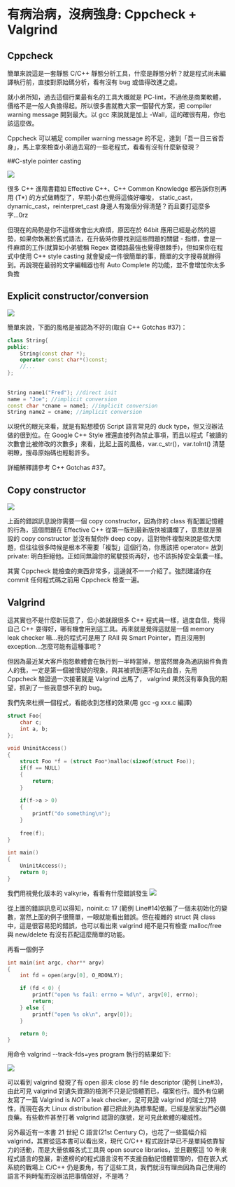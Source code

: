 # 有病治病，沒病強身: Cppcheck + Valgrind


## Cppcheck

簡單來說這是一套靜態 C/C++ 靜態分析工具，什麼是靜態分析？就是程式尚未編譯執行前，直接對原始碼分析，看有沒有 bug 或值得改進之處。

就小弟所知，過去這個行業最有名的工具大概就是 PC-lint，不過他是商業軟體，價格不是一般人負擔得起。所以很多書就教大家一個替代方案，把 compiler warning message 開到最大。以 gcc 來說就是加上 -Wall，這的確很有用，你也該這麼做。

Cppcheck 可以補足 compiler warning message 的不足，達到「吾一日三省吾身」，馬上拿來檢查小弟過去寫的一些老程式，看看有沒有什麼新發現？

##C-style pointer casting


![](./images/cppcheck_1.png)

很多 C++ 進階書籍如 Effective C++、C++ Common Knowledge 都告訴你別再用 (T*) 的方式做轉型了，早期小弟也覺得這條好囉唆， static_cast，dynamic_cast，reinterpret_cast 身邊人有幾個分得清楚？而且要打這麼多字...0rz

但現在的局勢是你不這樣做會出大麻煩，原因在於 64bit 應用已經是必然的趨勢，如果你執著於舊式語法，在升級時你要找到這些問題的關鍵 - 指標，會是一件麻煩的工作(就算如小弟號稱 Regex 寶橋路最強也覺得很棘手)，但如果你在程式中使用 C++ style casting 就會變成一件很簡單的事，簡單的文字搜尋就辦得到。再說現在最弱的文字編輯器也有 Auto Complete 的功能，並不會增加你太多負擔

## Explicit constructor/conversion

![](./images/cppcheck_2.png)

簡單來說，下面的風格是被認為不好的(取自 C++ Gotchas #37)： 

```cpp
class String{
public:
    String(const char *);
    operator const char*()const;
    //...
};
 
 
String name1("Fred"); //direct init
name = "Joe"; //implicit conversion
const char *cname = name1; //implicit conversion
String name2 = cname; //implicit conversion
```
以現代的眼光來看，就是有點想模仿 Script 語言常見的 duck type，但又沒辦法做的很到位。在 Google C++ Style 裡還直接列為禁止事項，而且以程式「被讀的次數會比被修改的次數多」來看，比起上面的風格，var.c_str()，var.toInt() 清楚明瞭，搜尋原始碼也輕鬆許多。

詳細解釋請參考 C++ Gotchas #37。


## Copy constructor
![](./images/cppcheck_3.png)

上面的錯誤訊息說你需要一個 copy constructor，因為你的 class 有配置記憶體的行為，這個問題在 Effective C++ 從第一版到最新版快被講爛了，意思就是預設的 copy constructor 並沒有幫你作 deep copy，這對物件複製來說是個大問題，但往往很多時候是根本不需要「複製」這個行為，你應該把 operator= 放到 private: 明白拒絕他。正如同無論你的駕駛技術再好，也不該拆掉安全氣囊一樣。

其實 Cppcheck 能檢查的東西非常多，這邊就不一一介紹了。強烈建議你在 commit 任何程式碼之前用 Cppcheck 檢查一遍。


## Valgrind

這其實也不是什麼新玩意了，但小弟就跟很多 C++ 程式員一樣，過度自信，覺得自己 C++ 耍得好，哪有機會用到這工具。再來就是覺得這就是一個 memory leak checker 嘛...我的程式可是用了 RAII 與 Smart Pointer，而且沒用到 exception...怎麼可能有這種事呢？

但因為最近某大客戶抱怨軟體會在執行到一半時當掉，想當然爾身為通訊組件負責人的我，一定是第一個被懷疑的現象，與其被抓到還不如先自首，先用 Cppcheck 驗證過一次接著就是 Valgrind 出馬了， valgrind 果然沒有辜負我的期望，抓到了一些我意想不到的 bug。

我們先來杜撰一個程式，看能收到怎樣的效果(用 gcc -g xxx.c 編譯)


```cpp
struct Foo{
    char c;
    int a, b;  
};
 
void UninitAccess()
{
    struct Foo *f = (struct Foo*)malloc(sizeof(struct Foo));
    if(f == NULL)
    {
        return;
    }
     
    if(f->a > 0)
    {
        printf("do something\n");
    }
     
    free(f);
}
 
int main()
{
    UninitAccess();
    return 0;
}
```

我們用視覺化版本的 valkyrie，看看有什麼錯誤發生
![](./images/cppcheck_4.png)

從上圖的錯誤訊息可以得知，noinit.c: 17 (範例 Line#14)依賴了一個未初始化的變數，當然上面的例子很簡單，一眼就能看出錯誤。但在複雜的 struct 與 class 中，這是很容易犯的錯誤，也可以看出來  valgrind 絕不是只有檢查 malloc/free 與 new/delete 有沒有匹配這麼簡單的功能。

再看一個例子

```cpp
int main(int argc, char** argv)
{
    int fd = open(argv[0], O_RDONLY);

    if (fd < 0) {
        printf("open %s fail: errno = %d\n", argv[0], errno);
        return;
    } else {
        printf("open %s ok\n", argv[0]);
    }

    return 0;
}
```

用命令 valgrind --track-fds=yes program 執行的結果如下: 

![](./images/cppcheck_5.png)


可以看到 valgrind 發現了有 open 卻未 close 的 file descriptor (範例 Line#3)，由此可見 valgrind 對遺失資源的檢測不只是記憶體而已，檔案也行。國外有位網友寫了一篇 Valgrind is *NOT* a leak checker，足可見證 valgrind 的瑞士刀特性，而現在各大 Linux distribution 都已把此列為標準配備，已經是居家出門必備良藥。有些軟件甚至打著 valgrind 認證的旗號，足可見此軟體的權威性。

另外最近有一本書 21 世紀 C 語言(21st Century C)，也花了一些篇幅介紹 valgrind，其實從這本書可以看出來，現代 C/C++ 程式設計早已不是單純依靠智力的活動，而是大量依賴各式工具與 open source libraries，並且觀察這 10 年來程式語言的發展，新進榜的的程式語言沒有不支援自動記憶體管理的，但在嵌入式系統的戰場上 C/C++ 仍是要角，有了這些工具，我們就沒有理由因為自己使用的語言不夠時髦而沒辦法把事情做好，不是嗎？
